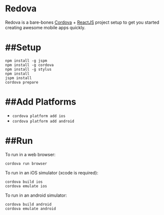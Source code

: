 # Redova

Redova is a bare-bones [Cordova](https://cordova.apache.org/docs/en/5.0.0/guide/overview/index.html) + [ReactJS](https://facebook.github.io/react/docs/getting-started.html) project setup to get you started creating awesome mobile apps quickly.

##Setup
=======
```
npm install -g jspm
npm install -g cordova
npm install -g stylus
npm install
jspm install
cordova prepare
```

##Add Platforms
=============
- `cordova platform add ios`
- `cordova platform add android`

##Run
======
To run in a web browser:
```
cordova run browser
```

To run in an iOS simulator (xcode is required):
```
cordova build ios
cordova emulate ios
```

To run in an android simulator:
```
cordova build android
cordova emulate android
```
